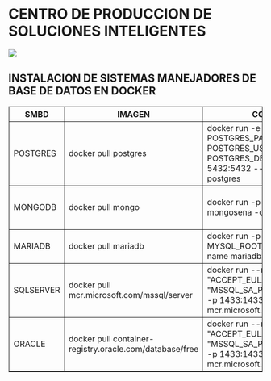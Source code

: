 <link href="https://cdn.jsdelivr.net/npm/bootstrap@5.0.2/dist/css/bootstrap.min.css" rel="stylesheet" integrity="sha384-EVSTQN3/azprG1Anm3QDgpJLIm9Nao0Yz1ztcQTwFspd3yD65VohhpuuCOmLASjC" crossorigin="anonymous">
<h1><b>CENTRO DE PRODUCCION DE SOLUCIONES INTELIGENTES</b></h1>
<link href="http://siomi.datasena.com/analitica/Estilo.css" rel="stylesheet" type="text/css" />

<img src="https://blogger.googleusercontent.com/img/a/AVvXsEimdqxynaYJeDRuTUp3lzEWFnnQSC2KTVSxvnV70I2eZ5tOCfjwdNnExSTSm2tCf1xBFHVHwsN80OCpDCO0J80UTNWxPC86s7s5aB8rnizg7guNowqTxhr5Fd9WH48n7pn8uLZNFTgXuSGUH6BNncmfQEpOz9pAe_T0zD8n2-aGZk8-C_l6GWk-aq60fQ=s960">
<br>
<div class="container-md">
<h2><b>INSTALACION DE SISTEMAS MANEJADORES DE BASE DE DATOS EN DOCKER </b></h2>
<table border="1" class="table table-success table-striped mp-4">
    <th>SMBD</th>
    <th>IMAGEN</th>
    <th width="40%">CONTENEDOR</th>
    <th>SOFTWARE</th>
    </tr>
    <tr>
        <td>POSTGRES</td>
        <td>docker pull postgres</td>
        <td>docker run -e POSTGRES_PASSWORD=root -e POSTGRES_USER=root -e POSTGRES_DB=Analitica -p 5432:5432 --name pgsqlsena -d postgres</td>
        <td><a href="https://sourceforge.net/projects/pgsqlportable/files/latest/download" target="xxx">POSTGRES PORTABLE</a><br>
        <a href="https://dbeaver.io/files/dbeaver-ce-latest-x86_64-setup.exe" target="xxx">DBEAVER</a></td>
        </td>
    </tr>
    <tr>
        <td>MONGODB</td>
        <td>docker pull mongo</td>
        <td>docker run -p 27017:27017 --name mongosena -d mongo</td>
        <td><a href="https://fastdl.mongodb.org/windows/mongodb-windows-x86_64-6.0.1-signed.msi" target="xxx">MONGO SERVER</a><br>
            <a href="https://downloads.mongodb.com/compass/mongodb-compass-1.32.6-win32-x64.exe" target="xxx">MONGO COMPAS</a><br>
            </td>
    </tr>
    <tr>
        <td>MARIADB</td>
        <td>docker pull mariadb</td>
        <td>docker run -p 3306:3306 -e MYSQL_ROOT_PASSWORD=root --name mariadbsena -d mariadb
        <td><a href="https://dbeaver.io/files/dbeaver-ce-latest-x86_64-setup.exe" target="xxx">DBEAVER</a></td>
        </td>
    </tr>
    <tr>
        <td>SQLSERVER</td>
        <td>docker pull mcr.microsoft.com/mssql/server</td>
        <td>docker run --name "misqlserver" -e "ACCEPT_EULA=Y" -e "MSSQL_SA_PASSWORD=SQL#1234" -p 1433:1433 -d mcr.microsoft.com/mssql/server</td>
        <td><a href="https://dbeaver.io/files/dbeaver-ce-latest-x86_64-setup.exe" target="xxx">DBEAVER</a><br>
            <a href="https://aka.ms/ssmsfullsetup" target="xxx">SQL SERVER MANADEMENT STUDIO</a></td>
        </td>
    </tr>
    <tr>
        <td>ORACLE</td>
        <td>docker pull container-registry.oracle.com/database/free </td>
        <td>docker run --name "misqlserver" -e "ACCEPT_EULA=Y" -e "MSSQL_SA_PASSWORD=SQL#1234" -p 1433:1433 -d mcr.microsoft.com/mssql/server</td>
        <td><a href="https://dbeaver.io/files/dbeaver-ce-latest-x86_64-setup.exe" target="xxx">DBEAVER</a><br>
            <a href="https://download.oracle.com/otn_software/java/sqldeveloper/sqldeveloper-23.1.1.345.2114-x64.zip" target="xxx">SQLDEVELOPER</a></td>
        </td>
    </tr>
    
</table>
</div>